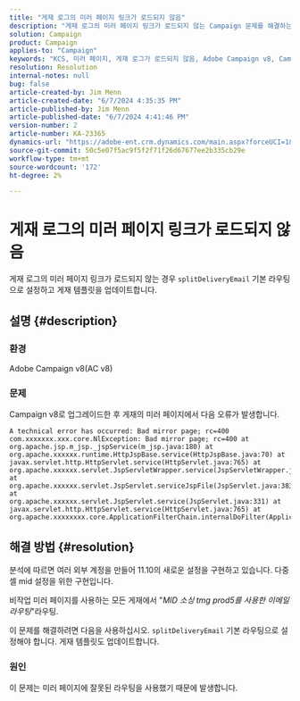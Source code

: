 ```yaml
---
title: "게재 로그의 미러 페이지 링크가 로드되지 않음"
description: "게재 로그의 미러 페이지 링크가 로드되지 않는 Campaign 문제를 해결하는 방법을 알아봅니다."
solution: Campaign
product: Campaign
applies-to: "Campaign"
keywords: "KCS, 미러 페이지, 게재 로그가 로드되지 않음, Adobe Campaign v8, Campaign v8로 업그레이드, 문제 해결, AC v8"
resolution: Resolution
internal-notes: null
bug: false
article-created-by: Jim Menn
article-created-date: "6/7/2024 4:35:35 PM"
article-published-by: Jim Menn
article-published-date: "6/7/2024 4:41:46 PM"
version-number: 2
article-number: KA-23365
dynamics-url: "https://adobe-ent.crm.dynamics.com/main.aspx?forceUCI=1&pagetype=entityrecord&etn=knowledgearticle&id=47b3bdf5-eb24-ef11-840a-000d3a5a67ba"
source-git-commit: 50c5e07f5ac9f5f2f71f26d67677ee2b335cb29e
workflow-type: tm+mt
source-wordcount: '172'
ht-degree: 2%

---
```


# 게재 로그의 미러 페이지 링크가 로드되지 않음


게재 로그의 미러 페이지 링크가 로드되지 않는 경우 `splitDeliveryEmail` 기본 라우팅으로 설정하고 게재 템플릿을 업데이트합니다.

## 설명 {#description}


### 환경

Adobe Campaign v8(AC v8)

### 문제

Campaign v8로 업그레이드한 후 게재의 미러 페이지에서 다음 오류가 발생합니다.


```
A technical error has occurred: Bad mirror page; rc=400 
com.xxxxxxx.xxx.core.NlException: Bad mirror page; rc=400 at 
org.apache.jsp.m_jsp._jspService(m_jsp.java:180) at 
org.apache.xxxxxx.runtime.HttpJspBase.service(HttpJspBase.java:70) at 
javax.servlet.http.HttpServlet.service(HttpServlet.java:765) at 
org.apache.xxxxxx.servlet.JspServletWrapper.service(JspServletWrapper.java:465) at 
org.apache.xxxxxx.servlet.JspServlet.serviceJspFile(JspServlet.java:383) at 
org.apache.xxxxxx.servlet.JspServlet.service(JspServlet.java:331) at 
javax.servlet.http.HttpServlet.service(HttpServlet.java:765) at 
org.apache.xxxxxxxx.core.ApplicationFilterChain.internalDoFilter(ApplicationFilterChain.java:231)
```



## 해결 방법 {#resolution}


분석에 따르면 여러 외부 계정을 만들어 11.10의 새로운 설정을 구현하고 있습니다. 다중 셀 mid 설정을 위한 구현입니다.

비작업 미러 페이지를 사용하는 모든 게재에서 &quot;*MID 소싱 tmg prod5를 사용한 이메일 라우팅*&quot;라우팅.

이 문제를 해결하려면 다음을 사용하십시오. `splitDeliveryEmail` 기본 라우팅으로 설정해야 합니다. 게재 템플릿도 업데이트합니다.

### 원인

이 문제는 미러 페이지에 잘못된 라우팅을 사용했기 때문에 발생합니다.
